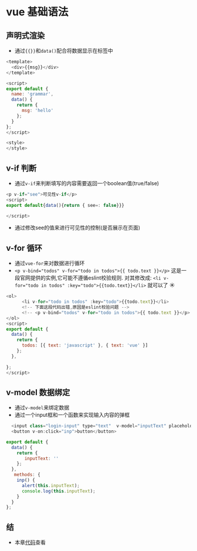 # vue 基础语法
## 声明式渲染
- 通过`{{}}`和`data()`配合将数据显示在标签中
```js
<template>
  <div>{{msg}}</div>
</template>

<script>
export default {
  name: 'grammar',
  data() {
    return {
      msg: 'hello'
    };
  }
};
</script>

<style>
</style>
```
## v-if 判断
- 通过`v-if`来判断填写的内容需要返回一个boolean值(true/false)
```js
<p v-if="see">可见性v-if</p>
<script>
export default{data(){return { see=: false}}}

</script>
```
- 通过修改see的值来进行可见性的控制(是否展示在页面)  
## v-for 循环
- 通过`vue-for`来对数据进行循环
-  ```<p v-bind="todos" v-for="todo in todos">{{ todo.text }}</p>``` 这是一段官网提供的实例,它可能不遵循eslint校验规则. 对其修改成: ```<li v-for="todo in todos" :key="todo">{{todo.text}}</li>```    就可以了 ☀️

```js
<ol>
      <li v-for="todo in todos" :key="todo">{{todo.text}}</li>
      <!-- 下面这段代码出错,原因是eslint校验问题 -->
      <!-- <p v-bind="todos" v-for="todo in todos">{{ todo.text }}</p> -->
</ol>
<script>
export default {
  data() {
    return {
      todos: [{ text: 'javascript' }, { text: 'vue' }]
    };
  },
  
};
</script>
```
## v-model 数据绑定
- 通过`v-model`来绑定数据 
- 通过一个input框和一个函数来实现输入内容的弹框
```js
  <input class="login-input" type="text"  v-model="inputText" placeholder="请输入账号">
  <button v-on:click="inp">button</button>

export default {
  data() {
    return {
       inputText: ''
    };
  },
   methods: {
    inp() {
      alert(this.inputText);
      console.log(this.inputText);
    }
  }
};
```
## 结
- 本章[代码](/vue/my-project/src/components/Grammar.vue)查看 